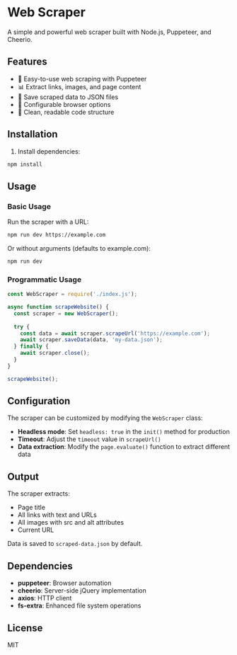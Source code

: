 # Web Scraper

A simple and powerful web scraper built with Node.js, Puppeteer, and Cheerio.

## Features

- 🚀 Easy-to-use web scraping with Puppeteer
- 📊 Extract links, images, and page content
- 💾 Save scraped data to JSON files
- 🔧 Configurable browser options
- 📝 Clean, readable code structure

## Installation

1. Install dependencies:
```bash
npm install
```

## Usage

### Basic Usage

Run the scraper with a URL:
```bash
npm run dev https://example.com
```

Or without arguments (defaults to example.com):
```bash
npm run dev
```

### Programmatic Usage

```javascript
const WebScraper = require('./index.js');

async function scrapeWebsite() {
  const scraper = new WebScraper();
  
  try {
    const data = await scraper.scrapeUrl('https://example.com');
    await scraper.saveData(data, 'my-data.json');
  } finally {
    await scraper.close();
  }
}

scrapeWebsite();
```

## Configuration

The scraper can be customized by modifying the `WebScraper` class:

- **Headless mode**: Set `headless: true` in the `init()` method for production
- **Timeout**: Adjust the `timeout` value in `scrapeUrl()`
- **Data extraction**: Modify the `page.evaluate()` function to extract different data

## Output

The scraper extracts:
- Page title
- All links with text and URLs
- All images with src and alt attributes
- Current URL

Data is saved to `scraped-data.json` by default.

## Dependencies

- **puppeteer**: Browser automation
- **cheerio**: Server-side jQuery implementation
- **axios**: HTTP client
- **fs-extra**: Enhanced file system operations

## License

MIT
